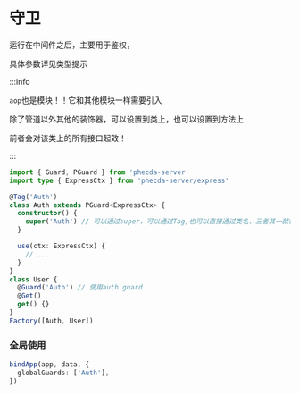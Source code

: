 # 守卫

 运行在中间件之后，主要用于鉴权，

具体参数详见类型提示

:::info

`aop`也是模块！！它和其他模块一样需要引入

除了管道以外其他的装饰器，可以设置到类上，也可以设置到方法上

前者会对该类上的所有接口起效！

:::


```ts
import { Guard, PGuard } from 'phecda-server'
import type { ExpressCtx } from 'phecda-server/express'

@Tag('Auth')
class Auth extends PGuard<ExpressCtx> {
  constructor() {
    super('Auth') // 可以通过super，可以通过Tag,也可以直接通过类名，三者其一就行
  }

  use(ctx: ExpressCtx) {
    // ...
  }
}
class User {
  @Guard('Auth') // 使用auth guard
  @Get()
  get() {}
}
Factory([Auth, User])
```

### 全局使用
```ts
bindApp(app, data, {
  globalGuards: ['Auth'],
})
```


